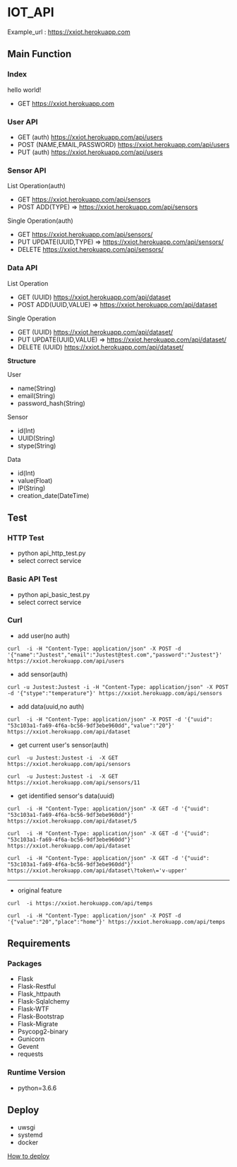 # IOT_API

Example_url : https://xxiot.herokuapp.com

## Main Function

### Index

hello world!
- GET https://xxiot.herokuapp.com

### User API

- GET (auth) https://xxiot.herokuapp.com/api/users
- POST (NAME,EMAIL,PASSWORD) https://xxiot.herokuapp.com/api/users
- PUT (auth) https://xxiot.herokuapp.com/api/users

### Sensor API

List Operation(auth)
- GET https://xxiot.herokuapp.com/api/sensors
- POST ADD(TYPE) => https://xxiot.herokuapp.com/api/sensors

Single Operation(auth)
- GET https://xxiot.herokuapp.com/api/sensors/<id>
- PUT UPDATE(UUID,TYPE) => https://xxiot.herokuapp.com/api/sensors/<id>
- DELETE  https://xxiot.herokuapp.com/api/sensors/<id>


### Data API

List Operation
- GET (UUID) https://xxiot.herokuapp.com/api/dataset
- POST ADD(UUID,VALUE) => https://xxiot.herokuapp.com/api/dataset

Single Operation
- GET (UUID) https://xxiot.herokuapp.com/api/dataset/<id>
- PUT UPDATE(UUID,VALUE) => https://xxiot.herokuapp.com/api/dataset/<id>
- DELETE (UUID) https://xxiot.herokuapp.com/api/dataset/<id>

**Structure**

User
- name(String)
- email(String)
- password_hash(String)

Sensor
- id(Int)
- UUID(String)
- stype(String)

Data
- id(Int)
- value(Float)
- IP(String)
- creation_date(DateTime)

  
## Test

### HTTP Test
- python api_http_test.py
- select correct service

### Basic API Test
- python api_basic_test.py
- select correct service

### Curl

- add user(no auth)

`curl  -i -H "Content-Type: application/json" -X POST -d '{"name":"Justest","email":"Justest@test.com","password":"Justest"}' https://xxiot.herokuapp.com/api/users`

- add sensor(auth)

`curl -u Justest:Justest -i -H "Content-Type: application/json" -X POST -d '{"stype":"temperature"}' https://xxiot.herokuapp.com/api/sensors`

- add data(uuid,no auth)

`curl  -i -H "Content-Type: application/json" -X POST -d '{"uuid": "53c103a1-fa69-4f6a-bc56-9df3ebe960dd","value":"20"}' https://xxiot.herokuapp.com/api/dataset`

- get current user's sensor(auth)

`curl  -u Justest:Justest -i  -X GET  https://xxiot.herokuapp.com/api/sensors`

`curl  -u Justest:Justest -i  -X GET  https://xxiot.herokuapp.com/api/sensors/11`

- get identified sensor's data(uuid)

`curl  -i -H "Content-Type: application/json" -X GET -d '{"uuid": "53c103a1-fa69-4f6a-bc56-9df3ebe960dd"}' https://xxiot.herokuapp.com/api/dataset/5`

`curl  -i -H "Content-Type: application/json" -X GET -d '{"uuid": "53c103a1-fa69-4f6a-bc56-9df3ebe960dd"}' https://xxiot.herokuapp.com/api/dataset`

`curl  -i -H "Content-Type: application/json" -X GET -d '{"uuid": "53c103a1-fa69-4f6a-bc56-9df3ebe960dd"}' https://xxiot.herokuapp.com/api/dataset\?token\='v-upper'`
  
----

- original feature

`curl  -i https://xxiot.herokuapp.com/api/temps`

`curl  -i -H "Content-Type: application/json" -X POST -d '{"value":"20","place":"home"}' https://xxiot.herokuapp.com/api/temps`



## Requirements

### Packages

- Flask
- Flask-Restful
- Flask_httpauth
- Flask-Sqlalchemy
- Flask-WTF
- Flask-Bootstrap
- Flask-Migrate
- Psycopg2-binary
- Gunicorn
- Gevent
- requests

### Runtime Version

- python=3.6.6

## Deploy 

- uwsgi 
- systemd
- docker


[How to deploy](deploy/README.MD)